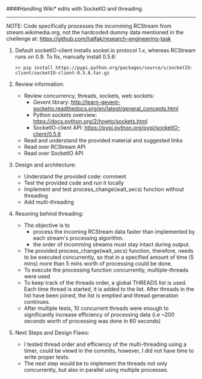 ####Handling Wiki* edits with SocketIO and threading.
***

NOTE: Code specifically processes the incomming RCStream from stream.wikimedia.org, not the hardcoded dummy data mentioned in the chellenge at: https://github.com/halfak/research-engineering-task

1. Default socketIO-client installs socket.io protocol 1.x, whereas RCStream runs on 0.9.
   To fix, manually install 0.5.6:
   ```
   >> pip install https://pypi.python.org/packages/source/s/socketIO-client/socketIO-client-0.5.6.tar.gz
   ```
2. Review information:
    - Review concurrency, threads, sockets, web sockets: 
        - Gevent library: http://learn-gevent-socketio.readthedocs.org/en/latest/general_concepts.html
        - Python sockets overview: https://docs.python.org/2/howto/sockets.html
        - SocketIO-client API: https://pypi.python.org/pypi/socketIO-client/0.5.6
    - Read and understand the provided material and suggested links
    - Read over RCStream API
    - Read over SocketIO API

3. Design and architecture:
    - Understand the provided code: comment
    - Test the provided code and run it locally
    - Implement and test process_change(wait_secs) function without threading
    - Add multi-threading  

4. Resoning behind threading:
    - The objective is to 
        - process the incoming RCStream data faster than implemented by each stream's processing algorithm.
        - the order of incomming streams must stay intact during output.
    - The provided process_change(wait_secs) function, therefore, needs to be executed concurrently,
      so that in a specified amount of time (5 mins) more than 5 mins worth of processing could be done.
    - To execute the processing function concurrently, multiple-threads were used
    - To keep track of the threads order, a global THREADS list is used. Each time thread is started, it is added to the list.
      After threads in the list have been joined, the list is emptied and thread generation continues. 
    - After multiple tests, 10 concurrent threads were enough to significantly increase efficiency of processing data (i.e ~200 seconds worth
      of processing was done in 60 seconds)

5. Next Steps and Design Flaws:
    - I tested thread order and efficiency of the multi-threading using a timer, could be viewd in the commits, however, I did not have
      time to write proper tests. 
    - The next step would be to implement the threads not only concurrently, but also in parallel using multiple processes.  
